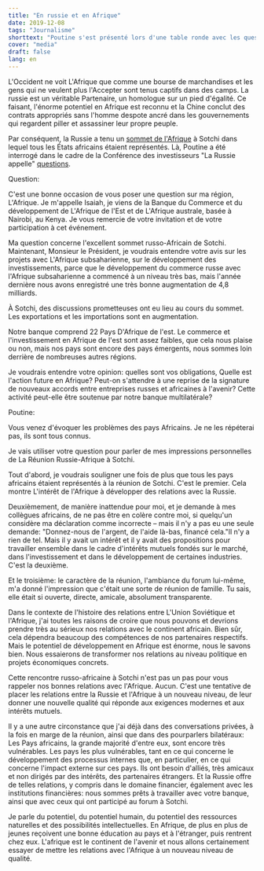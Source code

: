 ```yaml
---
title: "En russie et en Afrique"
date: 2019-12-08
tags: "Journalisme"
shorttext: "Poutine s'est présenté lors d'une table ronde avec les questions des participants. Il était aussi à propos de l'Afrique."
cover: "media"
draft: false
lang: en
---
```


L'Occident ne voit L'Afrique que comme une bourse de marchandises et les gens qui ne veulent plus l'Accepter sont tenus captifs dans des camps. La russie est un véritable Partenaire, un homologue sur un pied d'égalité. Ce faisant, l'énorme potentiel en Afrique est reconnu et la Chine conclut des contrats appropriés sans l'homme despote ancré dans les gouvernements qui regardent piller et assassiner leur propre peuple.

Par conséquent, la Russie a tenu un [sommet de l'Afrique](https://summitafrica.ru/en/ "RUSSIA—AFRICA SUMMIT AND ECONOMIC FORUM") à Sotchi dans lequel tous les États africains étaient représentés. Là, Poutine a été interrogé dans le cadre de la Conférence des investisseurs "La Russie appelle" [questions](http://kremlin.ru/events/president/news/62073 "Инвестиционный форум 'Россия зовёт!'").

Question: 

C'est une bonne occasion de vous poser une question sur ma région, L'Afrique. Je m'appelle Isaiah, je viens de la Banque du Commerce et du développement de L'Afrique de l'Est et de L'Afrique australe, basée à Nairobi, au Kenya. Je vous remercie de votre invitation et de votre participation à cet événement.

Ma question concerne l'excellent sommet russo-Africain de Sotchi. Maintenant, Monsieur le Président, je voudrais entendre votre avis sur les projets avec L'Afrique subsaharienne, sur le développement des investissements, parce que le développement du commerce russe avec l'Afrique subsaharienne a commencé à un niveau très bas, mais l'année dernière nous avons enregistré une très bonne augmentation de 4,8 milliards.

À Sotchi, des discussions prometteuses ont eu lieu au cours du sommet. Les exportations et les importations sont en augmentation.

Notre banque comprend 22 Pays D'Afrique de l'est. Le commerce et l'investissement en Afrique de l'est sont assez faibles, que cela nous plaise ou non, mais nos pays sont encore des pays émergents, nous sommes loin derrière de nombreuses autres régions.

Je voudrais entendre votre opinion: quelles sont vos obligations, Quelle est l'action future en Afrique? Peut-on s'attendre à une reprise de la signature de nouveaux accords entre entreprises russes et africaines à l'avenir? Cette activité peut-elle être soutenue par notre banque multilatérale?

Poutine:

Vous venez d'évoquer les problèmes des pays Africains. Je ne les répéterai pas, ils sont tous connus.

Je vais utiliser votre question pour parler de mes impressions personnelles de La Réunion Russie-Afrique à Sotchi.

Tout d'abord, je voudrais souligner une fois de plus que tous les pays africains étaient représentés à la réunion de Sotchi. C'est le premier. Cela montre L'intérêt de l'Afrique à développer des relations avec la Russie.

Deuxièmement, de manière inattendue pour moi, et je demande à mes collègues africains, de ne pas être en colère contre moi, si quelqu'un considère ma déclaration comme incorrecte – mais il n'y a pas eu une seule demande: "Donnez-nous de l'argent, de l'aide là-bas, financé cela."Il n'y a rien de tel. Mais il y avait un intérêt et il y avait des propositions pour travailler ensemble dans le cadre d'intérêts mutuels fondés sur le marché, dans l'investissement et dans le développement de certaines industries. C'est la deuxième.

Et le troisième: le caractère de la réunion, l'ambiance du forum lui-même, m'a donné l'impression que c'était une sorte de réunion de famille. Tu sais, elle était si ouverte, directe, amicale, absolument transparente.

Dans le contexte de l'histoire des relations entre L'Union Soviétique et l'Afrique, j'ai toutes les raisons de croire que nous pouvons et devrions prendre très au sérieux nos relations avec le continent africain. Bien sûr, cela dépendra beaucoup des compétences de nos partenaires respectifs. Mais le potentiel de développement en Afrique est énorme, nous le savons bien. Nous essaierons de transformer nos relations au niveau politique en projets économiques concrets.

Cette rencontre russo-africaine à Sotchi n'est pas un pas pour vous rappeler nos bonnes relations avec l'Afrique. Aucun. C'est une tentative de placer les relations entre la Russie et l'Afrique à un nouveau niveau, de leur donner une nouvelle qualité qui réponde aux exigences modernes et aux intérêts mutuels.

Il y a une autre circonstance que j'ai déjà dans des conversations privées, à la fois en marge de la réunion, ainsi que dans des pourparlers bilatéraux: Les Pays africains, la grande majorité d'entre eux, sont encore très vulnérables. Les pays les plus vulnérables, tant en ce qui concerne le développement des processus internes que, en particulier, en ce qui concerne l'impact externe sur ces pays. Ils ont besoin d'alliés, très amicaux et non dirigés par des intérêts, des partenaires étrangers. Et la Russie offre de telles relations, y compris dans le domaine financier, également avec les institutions financières: nous sommes prêts à travailler avec votre banque, ainsi que avec ceux qui ont participé au forum à Sotchi.

Je parle du potentiel, du potentiel humain, du potentiel des ressources naturelles et des possibilités intellectuelles. En Afrique, de plus en plus de jeunes reçoivent une bonne éducation au pays et à l'étranger, puis rentrent chez eux. L'afrique est le continent de l'avenir et nous allons certainement essayer de mettre les relations avec l'Afrique à un nouveau niveau de qualité.
